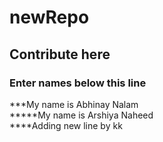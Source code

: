 # newRepo
## Contribute here
### Enter names below this line
***My name is Abhinay Nalam  
*****My name is Arshiya Naheed  
****Adding new line by kk
